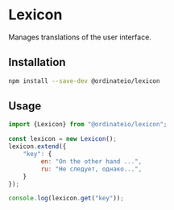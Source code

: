 # Lexicon

Manages translations of the user interface.

## Installation
```sh
npm install --save-dev @ordinateio/lexicon
```

## Usage

```javascript
import {Lexicon} from "@ordinateio/lexicon";

const lexicon = new Lexicon();
lexicon.extend({
    "key": {
         en: "On the other hand ...",
         ru: "Не следует, однако...",
    }
});

console.log(lexicon.get("key"));
```
